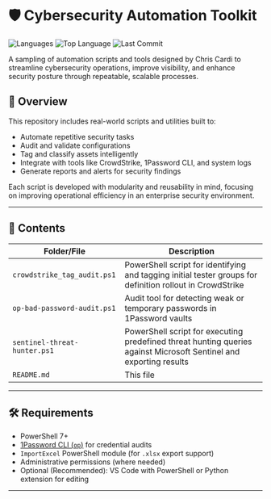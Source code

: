 # 🛡️ Cybersecurity Automation Toolkit

![Languages](https://img.shields.io/github/languages/count/cardi83/Cybersecurity-Automation) ![Top Language](https://img.shields.io/github/languages/top/cardi83/Cybersecurity-Automation) ![Last Commit](https://img.shields.io/github/last-commit/cardi83/Cybersecurity-Automation)

A sampling of automation scripts and tools designed by Chris Cardi to streamline cybersecurity operations, improve visibility, and enhance security posture through repeatable, scalable processes.

## 📖 Overview

This repository includes real-world scripts and utilities built to:

- Automate repetitive security tasks
- Audit and validate configurations
- Tag and classify assets intelligently
- Integrate with tools like CrowdStrike, 1Password CLI, and system logs
- Generate reports and alerts for security findings

Each script is developed with modularity and reusability in mind, focusing on improving operational efficiency in an enterprise security environment.

---

## 📁 Contents

| Folder/File                    | Description                                                                                                        |
| ------------------------------ | ------------------------------------------------------------------------------------------------------------------ |
| `crowdstrike_tag_audit.ps1`  | PowerShell script for identifying and tagging initial tester groups for definition rollout in CrowdStrike          |
| `op-bad-password-audit.ps1`  | Audit tool for detecting weak or temporary passwords in 1Password vaults                                           |
| `sentinel-threat-hunter.ps1` | PowerShell script for executing predefined threat hunting queries against Microsoft Sentinel and exporting results |
| `README.md`                  | This file                                                                                                          |

---

## 🛠️ Requirements

- PowerShell 7+
- [1Password CLI (`op`)](https://developer.1password.com/docs/cli/) for credential audits
- `ImportExcel` PowerShell module (for `.xlsx` export support)
- Administrative permissions (where needed)
- Optional (Recommended): VS Code with PowerShell or Python extension for editing

---
